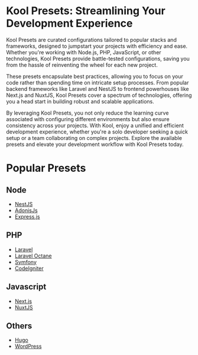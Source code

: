 # Kool Presets: Streamlining Your Development Experience

Kool Presets are curated configurations tailored to popular stacks and frameworks, designed to jumpstart your projects with efficiency and ease. Whether you're working with Node.js, PHP, JavaScript, or other technologies, Kool Presets provide battle-tested configurations, saving you from the hassle of reinventing the wheel for each new project.

These presets encapsulate best practices, allowing you to focus on your code rather than spending time on intricate setup processes. From popular backend frameworks like Laravel and NestJS to frontend powerhouses like Next.js and NuxtJS, Kool Presets cover a spectrum of technologies, offering you a head start in building robust and scalable applications.

By leveraging Kool Presets, you not only reduce the learning curve associated with configuring different environments but also ensure consistency across your projects. With Kool, enjoy a unified and efficient development experience, whether you're a solo developer seeking a quick setup or a team collaborating on complex projects. Explore the available presets and elevate your development workflow with Kool Presets today.

# Popular Presets

## Node

- [NestJS](docs/03-Presets/NestJS.md)
- [AdonisJs](docs/03-Presets/AdonisJs.md)
- [Express.js](/docs/03-Presets/ExpressJS.md)

## PHP

- [Laravel](/docs/03-Presets/Laravel.md)
- [Laravel Octane](/docs/03-Presets/Laravel+Octane.md)
- [Symfony](/docs/03-Presets/Symfony.md)
- [CodeIgniter](/docs/03-Presets/CodeIgniter.md)

## Javascript

- [Next.js](/docs/03-Presets/NextJS.md)
- [NuxtJS](/docs/03-Presets/NuxtJS.md)

## Others

- [Hugo](/docs/03-Presets/Hugo.md)
- [WordPress](/docs/03-Presets/WordPress.md)
